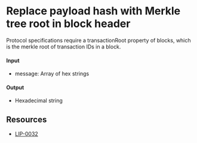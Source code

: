 # Replace payload hash with Merkle tree root in block header

Protocol specifications require a transactionRoot property of blocks, which is the merkle root of transaction IDs in a block.

#### Input

- message: Array of hex strings

#### Output

- Hexadecimal string

## Resources

- [LIP-0032](https://github.com/Klayrhq/lips/blob/master/proposals/lip-0032.md)
